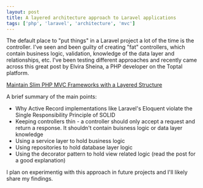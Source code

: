 ```yaml
---
layout: post
title: A layered architecture approach to Laravel applications
tags: ['php', 'laravel', 'architecture', 'mvc']
---
```


The default place to "put things" in a Laravel project a lot of the time is the controller. I've seen and been guilty of creating "fat" controllers, which contain business logic, validation, knowledge of the data layer and relationships, etc. I've been testing different approaches and recently came across this great post by Elvira Sheina, a PHP developer on the Toptal platform.

[Maintain Slim PHP MVC Frameworks with a Layered Structure](https://www.toptal.com/php/maintain-slim-php-mvc-frameworks-with-a-layered-structure)

A brief summary of the main points:

- Why Active Record implementations like Laravel's Eloquent violate the Single Responsibility Principle of SOLID
- Keeping controllers thin - a controller should only accept a request and return a response. It shouldn't contain buisness logic or data layer knowledge
- Using a service layer to hold business logic
- Using repositories to hold database layer logic
- Using the decorator pattern to hold view related logic (read the post for a good explanation)

I plan on experimentig with this approach in future projects and I'll likely share my findings.


